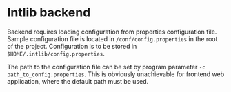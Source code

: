 Intlib backend
==============

Backend requires loading configuration from properties configuration file.
Sample configuration file is located in `/conf/config.properties` in the root of
the project. Configuration is to be stored in `$HOME/.intlib/config.properties`.

The path to the configuration file can be set by program parameter
`-c path_to_config.properties`. This is obviously unachievable for frontend
web application, where the default path must be used.